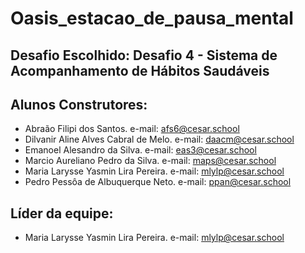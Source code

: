 # Oasis_estacao_de_pausa_mental

## Desafio Escolhido: Desafio 4 - Sistema de Acompanhamento de Hábitos Saudáveis

## Alunos Construtores:
- Abraão Filipi dos Santos. e-mail: afs6@cesar.school
- Dilvanir Aline Alves Cabral de Melo. e-mail: daacm@cesar.school
- Emanoel Alesandro da Silva. e-mail: eas3@cesar.school
- Marcio Aureliano Pedro da Silva. e-mail: maps@cesar.school
- Maria Larysse Yasmin Lira Pereira. e-mail: mlylp@cesar.school
- Pedro Pessôa de Albuquerque Neto. e-mail: ppan@cesar.school

## Líder da equipe:
- Maria Larysse Yasmin Lira Pereira. e-mail: mlylp@cesar.school

